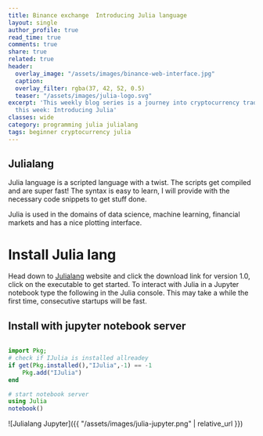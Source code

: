 ```yaml
---
title: Binance exchange  Introducing Julia language
layout: single
author_profile: true
read_time: true
comments: true
share: true
related: true
header:
  overlay_image: "/assets/images/binance-web-interface.jpg"
  caption: 
  overlay_filter: rgba(37, 42, 52, 0.5)
  teaser: "/assets/images/julia-logo.svg"
excerpt: 'This weekly blog series is a journey into cryptocurrency trading for beginners,
  this week: Introducing Julia'
classes: wide
category: programming julia julialang
tags: beginner cryptocurrency julia
---
```



## Julialang
Julia language is a scripted language with a twist. The scripts get compiled and are super fast! The syntax is easy to learn, I will provide with the necessary code snippets to get stuff done.

 Julia is used in the domains of data science, machine learning, financial markets and has a nice plotting interface.

# Install Julia lang
Head down to [Julialang](https://julialang.org/)  website and click the download link for version 1.0, click on the executable to get started. 
To interact with Julia in a Jupyter notebook type the following in the Julia console. This may take a while the first time, consecutive startups will be fast.


## Install with jupyter notebook server

```julia

import Pkg;
# check if IJulia is installed allreadey
if get(Pkg.installed(),"IJulia",-1) == -1
    Pkg.add("IJulia")
end

# start notebook server
using Julia
notebook()
``` 
 
![Julialang Jupyter]({{ "/assets/images/julia-jupyter.png" | relative_url }})



